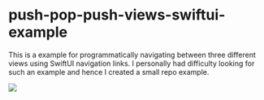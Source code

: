 # push-pop-push-views-swiftui-example

This is a example for programmatically navigating between three different views using SwiftUI navigation links. I personally had difficulty looking for such an example and hence I created a small repo example. 

![](https://media2.giphy.com/media/VzOVgn1CAoPKQK2el2/giphy.gif)
